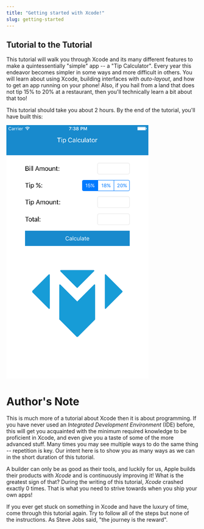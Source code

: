 ```yaml
---
title: "Getting started with Xcode!"
slug: getting-started
---
```


## Tutorial to the Tutorial

This tutorial will walk you through Xcode and its many different features to make a quintessentially "simple" app -- a "Tip Calculator". Every year this endeavor becomes simpler in some ways and more difficult in others. You will learn about using Xcode, building interfaces with _auto-layout_, and how to get an app running on your phone! Also, if you hail from a land that does not tip 15% to 20% at a restaurant, then you'll technically learn a bit about that too!

This tutorial should take you about 2 hours. By the end of the tutorial, you'll have built this:

![Final outcome](./final.png)

# Author's Note

This is much more of a tutorial about Xcode then it is about programming. If you have never used an _Integrated Development Environment_ (IDE) before, this will get you acquainted with the minimum required knowledge to be proficient in Xcode, and even give you a taste of some of the more advanced stuff. Many times you may see multiple ways to do the same thing -- repetition is key. Our intent here is to show you as many ways as we can in the short duration of this tutorial.

A builder can only be as good as their tools, and luckily for us, Apple builds their products with _Xcode_ and is continuously improving it! What is the greatest sign of that? During the writing of this tutorial, _Xcode_ crashed exactly 0 times. That is what you need to strive towards when you ship your own apps!

If you ever get stuck on something in Xcode and have the luxury of time, come through this tutorial again. Try to follow all of the steps but none of the instructions. As Steve Jobs said, "the journey is the reward".
